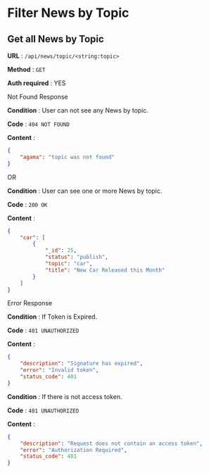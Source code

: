 # Filter News by Topic 

## Get all News by Topic

**URL** : `/api/news/topic/<string:topic>`

**Method** : `GET`

**Auth required** : YES 

Not Found Response

**Condition** : User can not see any News by topic.

**Code** : `404 NOT FOUND`

**Content** :
```json
{
    "agama": "topic was not found"
} 
```
OR

**Condition** : User can see one or more News by topic.

**Code** : `200 OK`

**Content** : 

```json
{
    "car": [
        {
            "_id": 25,
            "status": "publish",
            "topic": "car",
            "title": "New Car Released this Month"
        }
    ]
}
```

Error Response

**Condition** : If Token is Expired.

**Code** : `401 UNAUTHORIZED`

**Content** :

```json
{
    "description": "Signature has expired",
    "error": "Invalid token",
    "status_code": 401
}    

```
**Condition** : If there is not access token.

**Code** : `401 UNAUTHORIZED`

**Content** :

```json
{
    "description": "Request does not contain an access token",
    "error": "Authorization Required",
    "status_code": 401
}    

```